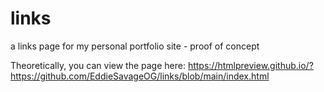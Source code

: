 # links
a links page for my personal portfolio site - proof of concept

Theoretically, you can view the page here:  https://htmlpreview.github.io/?https://github.com/EddieSavageOG/links/blob/main/index.html
